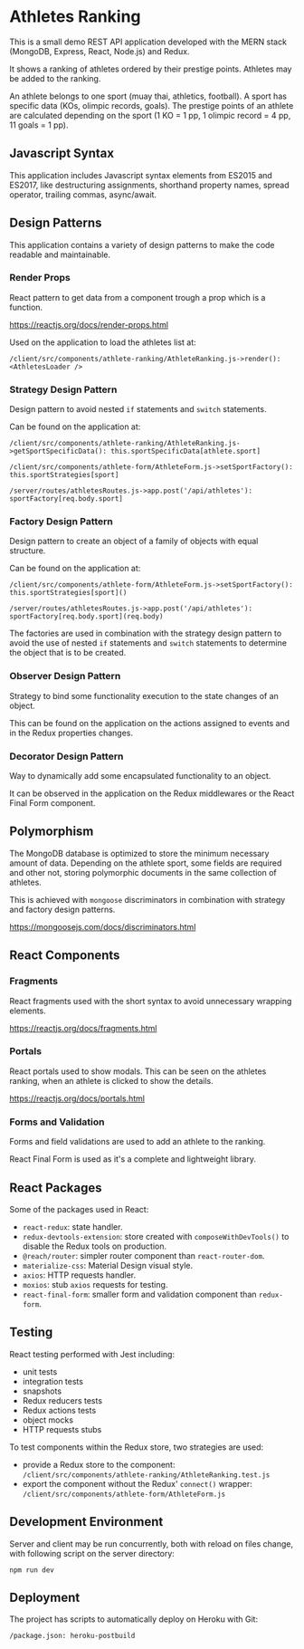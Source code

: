 # Athletes Ranking

This is a small demo REST API application developed with the MERN stack (MongoDB, Express, React, Node.js) and Redux.

It shows a ranking of athletes ordered by their prestige points. Athletes may be added to the ranking.

An athlete belongs to one sport (muay thai, athletics, football). A sport has specific data (KOs, olimpic records, goals). The prestige points of an athlete are calculated depending on the sport (1 KO = 1 pp, 1 olimpic record = 4 pp, 11 goals = 1 pp).

## Javascript Syntax

This application includes Javascript syntax elements from ES2015 and ES2017, like destructuring assignments, shorthand property names, spread operator, trailing commas, async/await.

## Design Patterns

This application contains a variety of design patterns to make the code readable and maintainable.

### Render Props

React pattern to get data from a component trough a prop which is a function.

https://reactjs.org/docs/render-props.html

Used on the application to load the athletes list at:

```
/client/src/components/athlete-ranking/AthleteRanking.js->render(): <AthletesLoader />
```

### Strategy Design Pattern

Design pattern to avoid nested `if` statements and `switch` statements.

Can be found on the application at:

```
/client/src/components/athlete-ranking/AthleteRanking.js->getSportSpecificData(): this.sportSpecificData[athlete.sport]

/client/src/components/athlete-form/AthleteForm.js->setSportFactory(): this.sportStrategies[sport]

/server/routes/athletesRoutes.js->app.post('/api/athletes'): sportFactory[req.body.sport]
```

### Factory Design Pattern

Design pattern to create an object of a family of objects with equal structure.

Can be found on the application at:

```
/client/src/components/athlete-form/AthleteForm.js->setSportFactory(): this.sportStrategies[sport]()

/server/routes/athletesRoutes.js->app.post('/api/athletes'): sportFactory[req.body.sport](req.body)
```
The factories are used in combination with the strategy design pattern to avoid the use of nested `if` statements and `switch` statements to determine the object that is to be created.

### Observer Design Pattern

Strategy to bind some functionality execution to the state changes of an object.

This can be found on the application on the actions assigned to events and in the Redux properties changes.

### Decorator Design Pattern

Way to dynamically add some encapsulated functionality to an object.

It can be observed in the application on the Redux middlewares or the React Final Form component.

## Polymorphism

The MongoDB database is optimized to store the minimum necessary amount of data. Depending on the athlete sport, some fields are required and other not, storing polymorphic documents in the same collection of athletes.

This is achieved with `mongoose` discriminators in combination with strategy and factory design patterns.

https://mongoosejs.com/docs/discriminators.html

## React Components

### Fragments

React fragments used with the short syntax to avoid unnecessary wrapping elements.

https://reactjs.org/docs/fragments.html

### Portals

React portals used to show modals. This can be seen on the athletes ranking, when an athlete is clicked to show the details.

https://reactjs.org/docs/portals.html

### Forms and Validation

Forms and field validations are used to add an athlete to the ranking.

React Final Form is used as it's a complete and lightweight library.

## React Packages

Some of the packages used in React:

- `react-redux`: state handler.
- `redux-devtools-extension`: store created with `composeWithDevTools()` to disable the Redux tools on production.
- `@reach/router`: simpler router component than `react-router-dom`.
- `materialize-css`: Material Design visual style.
- `axios`: HTTP requests handler.
- `moxios`: stub `axios` requests for testing.
- `react-final-form`: smaller form and validation component than `redux-form`.

## Testing

React testing performed with Jest including:
- unit tests
- integration tests
- snapshots
- Redux reducers tests
- Redux actions tests
- object mocks
- HTTP requests stubs

To test components within the Redux store, two strategies are used:
- provide a Redux store to the component: `/client/src/components/athlete-ranking/AthleteRanking.test.js`
- export the component without the Redux' `connect()` wrapper:
`/client/src/components/athlete-form/AthleteForm.js`

## Development Environment

Server and client may be run concurrently, both with reload on files change, with following script on the server directory:

```
npm run dev
```

## Deployment

The project has scripts to automatically deploy on Heroku with Git:

```
/package.json: heroku-postbuild
```